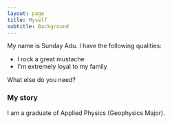 ```yaml
---
layout: page
title: Myself
subtitle: Background
---
```


My name is Sunday Adu. I have the following qualities:

- I rock a great mustache
- I'm extremely loyal to my family

What else do you need?

### My story

I am a graduate of Applied Physics (Geophysics Major).
